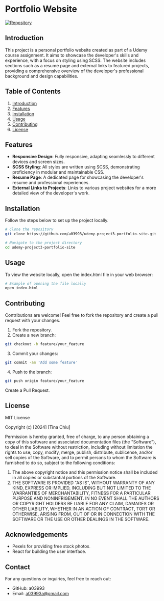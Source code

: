 # Portfolio Website

[![Repository](https://img.shields.io/badge/GitHub-Repo-blue?style=flat-square&logo=github)](https://github.com/a03993/udemy-project3-portfolio-site)

## Introduction

This project is a personal portfolio website created as part of a Udemy course assignment. It aims to showcase the developer's skills and experience, with a focus on styling using SCSS. The website includes sections such as a resume page and external links to featured projects, providing a comprehensive overview of the developer's professional background and design capabilities.

## Table of Contents

1. [Introduction](#introduction)
2. [Features](#features)
3. [Installation](#installation)
4. [Usage](#usage)
5. [Contributing](#contributing)
6. [License](#license)

## Features

- **Responsive Design**: Fully responsive, adapting seamlessly to different devices and screen sizes.
- **SCSS Styling**: All styles are written using SCSS, demonstrating proficiency in modular and maintainable CSS.
- **Resume Page**: A dedicated page for showcasing the developer's resume and professional experiences.
- **External Links to Projects**: Links to various project websites for a more detailed view of the developer's work.

## Installation

Follow the steps below to set up the project locally.

```bash
# Clone the repository
git clone https://github.com/a03993/udemy-project3-portfolio-site.git

# Navigate to the project directory
cd udemy-project3-portfolio-site
```

## Usage
To view the website locally, open the index.html file in your web browser:
```bash
# Example of opening the file locally
open index.html
```

## Contributing

Contributions are welcome! Feel free to fork the repository and create a pull request with your changes.

1. Fork the repository.
2. Create a new branch:
```bash
git checkout -b feature/your_feature
```
3. Commit your changes:
```bash
git commit -am 'Add some feature'
```
4. Push to the branch:
```bash
git push origin feature/your_feature
```
Create a Pull Request.

## License

MIT License

Copyright (c) [2024] [Tina Chiu]

Permission is hereby granted, free of charge, to any person obtaining a copy of this software and associated documentation files (the "Software"), to deal in the Software without restriction, including without limitation the rights to use, copy, modify, merge, publish, distribute, sublicense, and/or sell copies of the Software, and to permit persons to whom the Software is furnished to do so, subject to the following conditions:

1. The above copyright notice and this permission notice shall be included in all copies or substantial portions of the Software.
2. THE SOFTWARE IS PROVIDED "AS IS", WITHOUT WARRANTY OF ANY KIND, EXPRESS OR IMPLIED, INCLUDING BUT NOT LIMITED TO THE WARRANTIES OF MERCHANTABILITY, FITNESS FOR A PARTICULAR PURPOSE AND NONINFRIGEMENT. IN NO EVENT SHALL THE AUTHORS OR COPYRIGHT HOLDERS BE LIABLE FOR ANY CLAIM, DAMAGES OR OTHER LIABILITY, WHETHER IN AN ACTION OF CONTRACT, TORT OR OTHERWISE, ARISING FROM, OUT OF OR IN CONNECTION WITH THE SOFTWARE OR THE USE OR OTHER DEALINGS IN THE SOFTWARE.

## Acknowledgements

- Pexels for providing free stock photos.
- React for building the user interface.

## Contact

For any questions or inquiries, feel free to reach out:

- GitHub: a03993
- Email: a03993a@gmail.com
